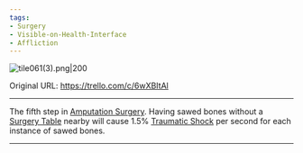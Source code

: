 ```yaml
---
tags:
- Surgery
- Visible-on-Health-Interface
- Affliction
---
```


![tile061(3).png\|200](/Surgery/Sawed%20Bones%20-%20Attachments/6718845db30472d958dd7c0c.png)

Original URL: https://trello.com/c/6wXBItAl

---

The fifth step in [Amputation Surgery](../Procedures/Amputation%20Surgery.md). Having sawed bones without a [Surgery Table](../Items/Surgery%20Table.md) nearby will cause 1.5% [Traumatic Shock](Traumatic%20Shock.md) per second for each instance of sawed bones.

---


